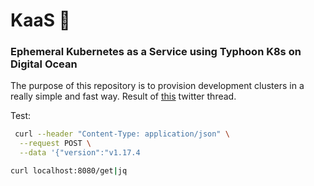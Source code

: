 # KaaS 🧀

### Ephemeral Kubernetes as a Service using Typhoon K8s on Digital Ocean

The purpose of this repository is to provision development clusters in a really simple and fast way. Result of [this](https://twitter.com/errordeveloper/status/1240262848351211520) twitter thread.

Test:

```sh
 curl --header "Content-Type: application/json" \
  --request POST \
  --data '{"version":"v1.17.4
```

```sh
curl localhost:8080/get|jq
```
